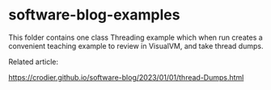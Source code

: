 # software-blog-examples
This folder contains one class 
Threading example 
which when run creates a convenient
teaching example to review in VisualVM,
and take thread dumps.

Related article:

https://crodier.github.io/software-blog/2023/01/01/thread-Dumps.html
